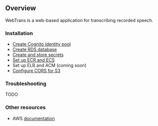 ## Overview

WebTrans is a web-based application for transcribing recorded speech.

### Installation

* [Create Cognito identity pool](cognito.md)
* [Create RDS database](rds.md)
* [Create and store secrets](secrets.md)
* [Set up ECR and ECS](ecr_and_ecs.md)
* Set up ELB and ACM (coming soon)
* [Configure CORS for S3](cors.md)

### Troubleshooting

TODO

### Other resources

* AWS [documentation](https://docs.aws.amazon.com)
